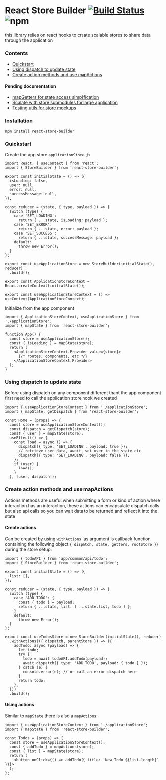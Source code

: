 # React Store Builder [![Build Status](https://travis-ci.org/asotog/react-store-builder.svg?branch=master)](https://travis-ci.org/asotog/react-store-builder) ![npm](https://img.shields.io/npm/v/react-store-builder)
this library relies on react hooks to create scalable stores to share data through the application

### Contents
- [Quickstart](#quickstart)
- [Using dispatch to update state](#using-dispatch-to-update-state)
- [Create action methods and use mapActions](#create-action-methods-and-use-mapactions)

#### Pending documentation
- [mapGetters for state access simplification](#)
- [Scalate with store submodules for large application](#)
- [Testing utils for store mockups](#)

### Installation
`npm install react-store-builder`

### Quickstart
Create the app store `applicationStore.js`

```
import React, { useContext } from 'react';
import { StoreBuilder } from 'react-store-builder';

export const initialState = () => ({
  isLoading: false,
  user: null,
  error: null,
  successMessage: null,
});

const reducer = (state, { type, payload }) => {
  switch (type) {
    case 'SET_LOADING':
      return { ...state, isLoading: payload };
    case 'SET_ERROR':
      return { ...state, error: payload };
    case 'SET_SUCCESS':
      return { ...state, successMessage: payload };
    default:
      throw new Error();
  }
};

export const useApplicationStore = new StoreBuilder(initialState(), reducer)
  .build();

export const ApplicationStoreContext = React.createContext(initialState());

export const useApplicationStoreContext = () => useContext(ApplicationStoreContext);
```

Initialize from the app component

```
import { ApplicationStoreContext, useApplicationStore } from './applicationStore';
import { mapState } from 'react-store-builder';

function App() {
  const store = useApplicationStore();
  const { isLoading } = mapState(store);
  return (
    <ApplicationStoreContext.Provider value={store}>
      {/* routes, components, etc */}
    </ApplicationStoreContext.Provider>
  );
}
```

### Using dispatch to update state
Before using dispatch on any component different thant the app component first need to call the application store hook we created

```
import { useApplicationStoreContext } from './applicationStore';
import { mapState, getDispatch } from 'react-store-builder';

const Home = (props) => {
  const store = useApplicationStoreContext();
  const dispatch = getDispatch(store);
  const { user } = mapState(store);
  useEffect(() => {
    const load = async () => {
      dispatch({ type: 'SET_LOADING', payload: true });
      // retrieve user data, await, set user in the state etc
      dispatch({ type: 'SET_LOADING', payload: false });
    };
    if (user) {
      load();
    }
  }, [user, dispatch]);
```

### Create action methods and use mapActions
Actions methods are useful when submitting a form or kind of action where interaction has an interaction, these actions can encapsulate dispatch calls but also api calls so you can wait data to be returned and reflect it into the state

#### Create actions
Can be created by using `withActions` (as argument is callback function containing the following object `{ dispatch, state, getters, rootStore }`)  during the store setup:

```
import { todoAPI } from 'app/common/api/todo';
import { StoreBuilder } from 'react-store-builder';

export const initialState = () => ({
  list: [],
});

const reducer = (state, { type, payload }) => {
  switch (type) {
    case 'ADD_TODO': {
      const { todo } = payload;
      return { ...state, list: [ ...state.list, todo ] };
    }
    default:
      throw new Error();
  }
};

export const useTodosStore = new StoreBuilder(initialState(), reducer)
  .withActions(({ dispatch, parentStore }) => ({
    addTodo: async (payload) => {
      let todo;
      try {
        todo = await todoAPI.addTodo(payload);
        await dispatch({ type: 'ADD_TODO', payload: { todo } });
      } catch (e) {
        console.error(e); // or call an error dispatch here
      }
      return todo;
    },
  }))
  .build();
```

#### Using actions
Similar to `mapState` there is also a `mapActions`:

```
import { useApplicationStoreContext } from './applicationStore';
import { mapState } from 'react-store-builder';

const Todos = (props) => {
  const store = useApplicationStoreContext();
  const { addTodo } = mapActions(store);
  const { list } = mapState(store);
  return (
    <button onClick={() => addTodo({ title: `New Todo ${list.length}` })}>
  );
};
```
